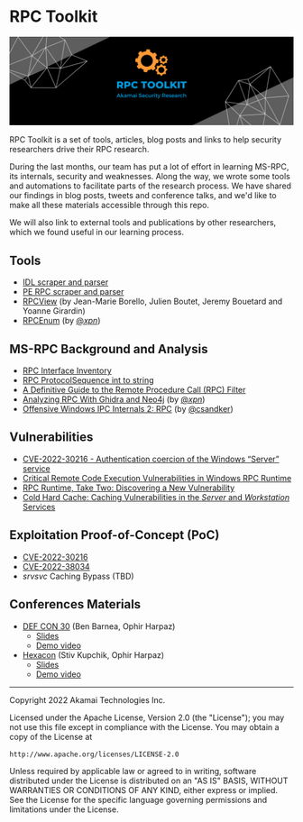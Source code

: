 # RPC Toolkit

![RPC Toolkit banner](rpc_toolkit.png)

RPC Toolkit is a set of tools, articles, blog posts and links to help security researchers drive their RPC research.

During the last months, our team has put a lot of effort in learning MS-RPC, its internals, security and weaknesses. Along the way, we wrote some tools and automations to facilitate parts of the research process. We have shared our findings in blog posts, tweets and conference talks, and we'd like to make all these materials accessible through this repo.

We will also link to external tools and publications by other researchers, which we found useful in our learning process.

## Tools

* [IDL scraper and parser](idl_scraper)
* [PE RPC scraper and parser](pe_rpc_if_scraper)
* [RPCView](https://www.rpcview.org/) (by Jean-Marie Borello, Julien Boutet, Jeremy Bouetard and Yoanne Girardin)
* [RPCEnum](https://github.com/xpn/RpcEnum) (by [@_xpn_](https://twitter.com/_xpn_))

## MS-RPC Background and Analysis

* [RPC Interface Inventory](rpc_interface_lists)
* [RPC ProtocolSequence int to string](rpc_protocol_sequence.txt)
* [A Definitive Guide to the Remote Procedure Call (RPC) Filter](https://www.akamai.com/blog/security/guide-rpc-filter)
* [Analyzing RPC With Ghidra and Neo4j](https://blog.xpnsec.com/analysing-rpc-with-ghidra-neo4j/) (by [@_xpn_](https://twitter.com/_xpn_))
* [Offensive Windows IPC Internals 2: RPC](https://csandker.io/2021/02/21/Offensive-Windows-IPC-2-RPC.html) (by [@csandker](https://twitter.com/0xcsandker))

## Vulnerabilities

* [CVE-2022-30216 - Authentication coercion of the Windows “Server” service](https://www.akamai.com/blog/security/authentication-coercion-windows-server-service)
* [Critical Remote Code Execution Vulnerabilities in Windows RPC Runtime](https://www.akamai.com/blog/security/critical-remote-code-execution-vulnerabilities-windows-rpc-runtime)
* [RPC Runtime, Take Two: Discovering a New Vulnerability](https://www.akamai.com/blog/security/rpc-runtime-patch-tuesday-take-two)
* [Cold Hard Cache: Caching Vulnerabilities in the _Server_ and _Workstation_ Services](https://www.akamai.com/blog/security-research/cold-hard-cache-bypassing-rpc-with-cache-abuse)

## Exploitation Proof-of-Concept (PoC)

* [CVE-2022-30216](../PoCs/cve-2022-30216)
* [CVE-2022-38034](../PoCs/cve-2022-38034)
* _srvsvc_ Caching Bypass (TBD)

## Conferences Materials

* [DEF CON 30](https://defcon.org/html/defcon-30/dc-30-index.html) (Ben Barnea, Ophir Harpaz)
  * [Slides](../conferences_materials/DEF%20CON%2030/Exploring%20Ancient%20Ruins%20to%20Find%20Modern%20Bugs%20-%20Discovering%20a%200-Day%20in%20MS-RPC%20Service.pdf)
  * [Demo video](../conferences_materials/DEF%20CON%2030/CVE-2022-30216_RelayDemo.webm)
* [Hexacon](https://www.hexacon.fr/) (Stiv Kupchik, Ophir Harpaz)
  * [Slides](../conferences_materials/Hexacon%202022/Exploring%20Ancient%20Ruins%20to%20Find%20New%20Bugs%20-%20Hexacon%202022.pdf)
  * [Demo video](../conferences_materials/Hexacon%202022/wkssvc_demo_for_hexacon.mp4)
    
-------
Copyright 2022 Akamai Technologies Inc.

Licensed under the Apache License, Version 2.0 (the "License");
you may not use this file except in compliance with the License.
You may obtain a copy of the License at

    http://www.apache.org/licenses/LICENSE-2.0

Unless required by applicable law or agreed to in writing, software
distributed under the License is distributed on an "AS IS" BASIS,
WITHOUT WARRANTIES OR CONDITIONS OF ANY KIND, either express or implied.
See the License for the specific language governing permissions and
limitations under the License.
